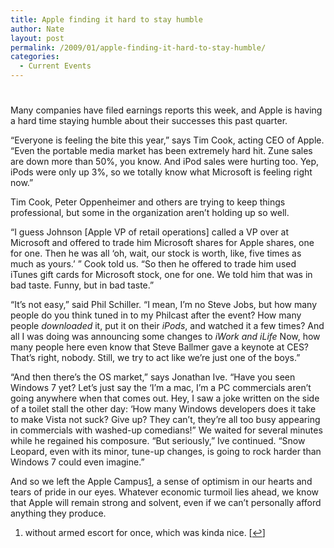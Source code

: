 ```yaml
---
title: Apple finding it hard to stay humble
author: Nate
layout: post
permalink: /2009/01/apple-finding-it-hard-to-stay-humble/
categories:
  - Current Events
---
```

# 

Many companies have filed earnings reports this week, and Apple is having a hard time staying humble about their successes this past quarter.

“Everyone is feeling the bite this year,” says Tim Cook, acting CEO of Apple. “Even the portable media market has been extremely hard hit. Zune sales are down more than 50%, you know. And iPod sales were hurting too. Yep, iPods were only up 3%, so we totally know what Microsoft is feeling right now.”

Tim Cook, Peter Oppenheimer and others are trying to keep things professional, but some in the organization aren’t holding up so well.

“I guess Johnson [Apple VP of retail operations] called a VP over at Microsoft and offered to trade him Microsoft shares for Apple shares, one for one. Then he was all ‘oh, wait, our stock is worth, like, five times as much as yours.’ ” Cook told us. “So then he offered to trade him used iTunes gift cards for Microsoft stock, one for one. We told him that was in bad taste. Funny, but in bad taste.”

“It’s not easy,” said Phil Schiller. “I mean, I’m no Steve Jobs, but how many people do you think tuned in to my Philcast after the event? How many people *downloaded* it, put it on their *iPods*, and watched it a few times? And all I was doing was announcing some changes to *iWork and iLife* Now, how many people here even know that Steve Ballmer gave a keynote at CES? That’s right, nobody. Still, we try to act like we’re just one of the boys.”

“And then there’s the OS market,” says Jonathan Ive. “Have you seen Windows 7 yet? Let’s just say the ‘I’m a mac, I’m a PC commercials aren’t going anywhere when that comes out. Hey, I saw a joke written on the side of a toilet stall the other day: ‘How many Windows developers does it take to make Vista not suck? Give up? They can’t, they’re all too busy appearing in commercials with washed-up comedians!” We waited for several minutes while he regained his composure. “But seriously,” Ive continued. “Snow Leopard, even with its minor, tune-up changes, is going to rock harder than Windows 7 could even imagine.”

And so we left the Apple Campus[1][1], a sense of optimism in our hearts and tears of pride in our eyes. Whatever economic turmoil lies ahead, we know that Apple will remain strong and solvent, even if we can’t personally afford anything they produce.

 [1]: #footnote_0_337 "without armed escort for once, which was kinda nice."

1.  without armed escort for once, which was kinda nice. [[↩][2]]

 [2]: #identifier_0_337